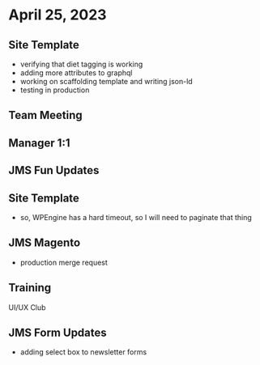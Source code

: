 # April 25, 2023

## Site Template
- verifying that diet tagging is working
- adding more attributes to graphql
- working on scaffolding template and writing json-ld
- testing in production

## Team Meeting

## Manager 1:1

## JMS Fun Updates

## Site Template
- so, WPEngine has a hard timeout, so I will need to paginate that thing

## JMS Magento
- production merge request

## Training
UI/UX Club

## JMS Form Updates
- adding select box to newsletter forms